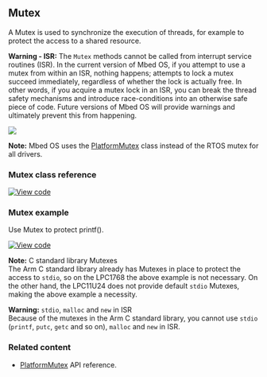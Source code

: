 ## Mutex

A Mutex is used to synchronize the execution of threads, for example to protect the access to a shared resource.

<span class="warnings"> **Warning - ISR:** The `Mutex` methods cannot be called from interrupt service routines (ISR). In the current version of Mbed OS, if you attempt to use a mutex from within an ISR, nothing happens; attempts to lock a mutex succeed immediately, regardless of whether the lock is actually free. In other words, if you acquire a mutex lock in an ISR, you can break the thread safety mechanisms and introduce race-conditions into an otherwise safe piece of code. Future versions of Mbed OS will provide warnings and ultimately prevent this from happening. </span>

<span class="images">![](https://s3-us-west-2.amazonaws.com/mbed-os-docs-images/Mutex.png)</span>

<span class="notes">**Note:** Mbed OS uses the [PlatformMutex](/docs/v5.8/reference/platformmutex.html) class instead of the RTOS mutex for all drivers.</span>

### Mutex class reference

[![View code](https://www.mbed.com/embed/?type=library)](http://os-doc-builder.test.mbed.com/docs/v5.8/mbed-os-api-doxy/classrtos_1_1_mutex.html)

### Mutex example

Use Mutex to protect printf().

[![View code](https://www.mbed.com/embed/?url=https://os.mbed.com/teams/mbed_example/code/rtos_mutex/)](https://os.mbed.com/teams/mbed_example/code/rtos_mutex/file/1ae0d86d2020/main.cpp)

<span class="notes">**Note:** C standard library Mutexes<br>The Arm C standard library already has Mutexes in place to protect the access to `stdio`, so on the LPC1768 the above example is not necessary. On the other hand, the LPC11U24 does not provide default `stdio` Mutexes, making the above example a necessity.</br></span>

<span class="warnings">**Warning:** `stdio`, `malloc` and `new` in ISR</br> Because of the mutexes in the Arm C standard library, you cannot use `stdio` (`printf`, `putc`, `getc` and so on), `malloc` and `new` in ISR. </span>

### Related content

- [PlatformMutex](/docs/v5.8/reference/platformmutex.html) API reference.
